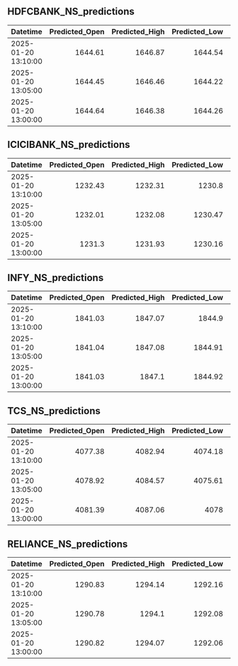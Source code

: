 ## HDFCBANK_NS_predictions
| Datetime            |   Predicted_Open |   Predicted_High |   Predicted_Low |   Predicted_Close |   Predicted_Volume |
|:--------------------|-----------------:|-----------------:|----------------:|------------------:|-------------------:|
| 2025-01-20 13:10:00 |          1644.61 |          1646.87 |         1644.54 |           1646.52 |            96291.4 |
| 2025-01-20 13:05:00 |          1644.45 |          1646.46 |         1644.22 |           1646.34 |            98598.8 |
| 2025-01-20 13:00:00 |          1644.64 |          1646.38 |         1644.26 |           1646.4  |           103620   |

## ICICIBANK_NS_predictions
| Datetime            |   Predicted_Open |   Predicted_High |   Predicted_Low |   Predicted_Close |   Predicted_Volume |
|:--------------------|-----------------:|-----------------:|----------------:|------------------:|-------------------:|
| 2025-01-20 13:10:00 |          1232.43 |          1232.31 |         1230.8  |           1232.61 |             116552 |
| 2025-01-20 13:05:00 |          1232.01 |          1232.08 |         1230.47 |           1232.24 |             146388 |
| 2025-01-20 13:00:00 |          1231.3  |          1231.93 |         1230.16 |           1231.69 |             166303 |

## INFY_NS_predictions
| Datetime            |   Predicted_Open |   Predicted_High |   Predicted_Low |   Predicted_Close |   Predicted_Volume |
|:--------------------|-----------------:|-----------------:|----------------:|------------------:|-------------------:|
| 2025-01-20 13:10:00 |          1841.03 |          1847.07 |         1844.9  |           1843.15 |            36452.5 |
| 2025-01-20 13:05:00 |          1841.04 |          1847.08 |         1844.91 |           1843.16 |            36597.7 |
| 2025-01-20 13:00:00 |          1841.03 |          1847.1  |         1844.92 |           1843.16 |            36721.5 |

## TCS_NS_predictions
| Datetime            |   Predicted_Open |   Predicted_High |   Predicted_Low |   Predicted_Close |   Predicted_Volume |
|:--------------------|-----------------:|-----------------:|----------------:|------------------:|-------------------:|
| 2025-01-20 13:10:00 |          4077.38 |          4082.94 |         4074.18 |           4079.21 |            18938.3 |
| 2025-01-20 13:05:00 |          4078.92 |          4084.57 |         4075.61 |           4080.74 |            18575.5 |
| 2025-01-20 13:00:00 |          4081.39 |          4087.06 |         4078    |           4083.34 |            17478   |

## RELIANCE_NS_predictions
| Datetime            |   Predicted_Open |   Predicted_High |   Predicted_Low |   Predicted_Close |   Predicted_Volume |
|:--------------------|-----------------:|-----------------:|----------------:|------------------:|-------------------:|
| 2025-01-20 13:10:00 |          1290.83 |          1294.14 |         1292.16 |           1291.65 |             105925 |
| 2025-01-20 13:05:00 |          1290.78 |          1294.1  |         1292.08 |           1291.58 |             105914 |
| 2025-01-20 13:00:00 |          1290.82 |          1294.07 |         1292.06 |           1291.59 |             106256 |

